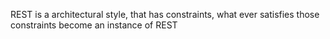 REST is a architectural style, that has constraints, what ever satisfies those constraints become an instance of REST